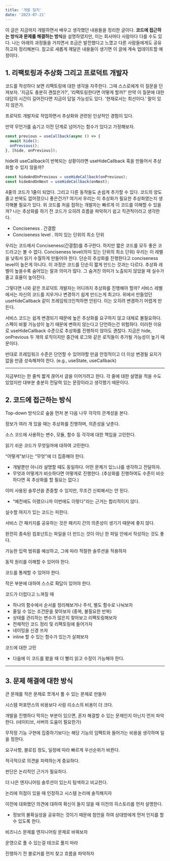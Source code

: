 ```yaml
---
title: '개발 일지'
date: '2023-07-21'
---
```


이 글은 지금까지 개발하면서 배우고 생각했던 내용들을 정리한 글이다. **코드에 접근하는 방식과 문제를 해결하는 방식**을 설명하였지만, 이는 회사마다 사람마다 다를 수도 있다. 나는 아래의 과정들을 거치면서 조금은 발전했다고 느꼈고 다른 사람들에게도 공유하고자 정리해본다. 참고로 새롭게 깨달은 내용들이 생기면 이 글에 계속 업데이트할 예정이다.

## 1. 리팩토링과 추상화 그리고 프로덕트 개발자

코드를 작성하다 보면 리팩토링에 대한 생각을 자주한다. 그때 스스로에게 이 질문을 던져보자. '지금도 충분히 괜찮은가?', '리팩토링한다면 어떻게 할까?' 만약 이 질문에 대한 대답의 시간이 길어진다면 지금이 답일 가능성도 있다. '현재로서는 최선이다.' 말이 있지 않은가.

프로덕트 개발자로 작업하면서 추상화와 관련된 인상적인 경험이 있다.

만약 무언가를 숨기고 이전 단계로 넘어가는 함수가 있다고 가정해보자.

```ts
const previous = useCallback(async () => {
  await hide();
  onPrevious();
}, [hide, onPrevious]);
```

hide와 useCallback이 반복되는 상황이라면 useHideCallback 훅을 만들어서 추상화할 수 있지 않을까?

```ts
const hideAndOnPrevious = useHideCallback(onPrevious);
const hideAndOnNext = useHideCallback(onNext);
```

4줄의 코드가 1줄이 되었다. 그리고 다른 동작들도 손쉽게 추가할 수 있다. 코드의 양도 줄고 반복도 없어졌으니 좋은건가? 여기서 우리는 이 추상화가 필요한 추상화였는지 생각해볼 필요가 있다. 위 코드를 처음 접하는 개발자는 빠르게 이 코드를 이해할 수 있을까? 나는 추상화를 하기 전 코드가 오히려 흐름을 파악하기 쉽고 직관적이라고 생각한다.

- Conciseness . 간결함
- Conciseness level . 의미 있는 단위의 최소 단위

우리는 코드에서 Conciseness(간결함)를 추구한다. 하지만 짧은 코드를 모두 좋은 코드라고는 볼 수 없다. Conciseness level(의미 있는 단위의 최소 단위) 우리는 이 레벨을 낮춰서 읽기 수월하게 만들어야 한다. 단순히 추상화를 진행한다고 conciseness level이 높은게 아니다. 이 과정은 코드를 단순히 짧게 만드는 것과는 다르다. 추상화 레벨이 높을수록 숨어있는 말과 의미가 많다. 그 숨겨진 의미가 노출되지 않았을 때 실수가 줄고 효율이 높아진다.

그렇다면 나와 같은 프로덕트 개발자는 어디까지 추상화를 진행해야 할까? 서비스 레벨에서는 자신의 코드를 지우거나 변경하기 쉽게 만드는게 최고다. 위에서 만들었던 useHideCallback 같이 프레임워크인척하면 안된다. 이는 오히려 변경하기 어렵게 만든다.

서비스 코드는 쉽게 변경되기 때문에 높은 추상화를 요구하지 않고 대체로 불필요하다. 스펙이 바뀔 가능성이 높기 때문에 변하지 않는다고 단언하는건 위험하다. 이러한 이유로 useHideCallback 수준으로 추상화를 진행하지 않아도 괜찮다. 지금은 hide, onPrevious 두 개의 로직이지만 중간에 로그와 같은 로직들이 추가될 가능성이 높기 때문이다.

반대로 프레임워크 수준은 단언할 수 있어야할 만큼 안정적이고 더 이상 변경될 요지가 없을 만큼 성숙해져야 한다. (e.g., useState, useCallback)

---

지금부터는 한 줄씩 짧게 끊어서 글을 이어가려고 한다. 각 줄에 대한 설명을 적을 수도 있었지만 대부분 충분히 전달력 있는 문장이라고 생각했기 때문이다.

## 2. 코드에 접근하는 방식

Top-down 방식으로 숲을 먼저 본 다음 나무 각각의 관계성을 본다.

정보가 여러 개 있을 때는 추상화를 진행하며, 의존성을 낮춘다.

소스 코드에 사용하는 변수, 모듈, 함수 등 각각에 대한 책임을 고민한다.

읽기 쉬운 코드가 무엇일까에 대하여 고민한다.

“어떻게”보다는 “무엇"에 더 집중해야 한다.

- 개발뿐만 아니라 설명할 때도 동일하다. 어떤 문제가 있느냐를 생각하고 전달하자.
- 무엇과 어떻게가 비슷하다면 어떻게로 진행한다. (추상화를 진행하여도 수준이 비슷하다면 꼭 추상화를 할 필요는 없다.)

이미 사용된 솔루션을 존중할 수 있지만, 무조건 신뢰해서는 안 된다.

- “예전에도 이랬으니까 이번에도 이렇다"라는 근거는 합리적이지 않다.

실수할 여지가 있는 코드는 피한다.

서비스 간 패키지를 공유하는 것은 패키지 간의 의존성이 생기기 때문에 좋지 않다.

완전히 종속된 컴포넌트는 파일을 더 만드는 것이 아닌 한 파일 안에서 작성하는 것도 좋다.

가능한 입력 범위를 예상하고, 그에 따라 적절한 솔루션을 적용하자

동작 원리를 이해할 수 있어야 한다.

코드를 통제할 수 있어야 한다.

작은 부분에 대하여 스스로 확답이 있어야 한다.

코드가 더럽다고 느껴질 때

- 하나의 함수에서 순서를 정리해보거나 주석, 별도 함수로 나눠보자
- 줄일 수 있는 조건문을 찾아보자 (중복, 불필요한 반복)
- 상태를 관리하는 변수가 많은지 찾아보고 리팩토링해보자
- 전체적인 코드 정리 및 리팩토링에 들어가자
- 네이밍을 신경 쓰자
- inline 할 수 있는 함수가 있는가 살펴보자

코드에 대한 고민

- 다음에 이 코드를 봤을 때 더 빨리 읽고 수정이 가능해야 한다.

---

## 3. 문제 해결에 대한 방식

큰 문제를 작은 문제로 쪼개서 풀 수 있는 문제로 만들자

시스템 퍼포먼스의 비용보다 사람 리소스의 비용이 더 크다.

개발을 진행하다 막히는 부분이 있으면, 혼자 해결할 수 있는 문제인지 아닌지 먼저 파악한다. (네이티브, 서버의 도움이 필요한가)

무작정 기능 구현에 집중하기보다는 해당 기능의 임팩트와 들어가는 비용을 생각하며 일을 정한다.

요구사항, 블로킹 정도, 일정에 따라 빠르게 우선순위가 바뀐다.

적극적으로 의견을 피력하는게 중요하다.

판단은 논리적인 근거가 필요하다.

더 나은 엔지니어링 솔루션이 있는지 탐색하고 비교한다.

논리에 허점이 있을 때 인정하고 시스템 논리에 솔직해지자

이전에 대화했던 의견에 대하여 확신이 들지 않을 때 이전의 히스토리를 먼저 설명한다.

- 정보의 불확실성을 공유하는 것이기 때문에 첨언을 하여 상대방에게 먼저 인지를 할 수 있도록 한다.

비즈니스 문제를 엔지니어링 문제로 바꿔보자

운영으로 풀 수 있는걸 테크로 풀지 마라

진행하기 전 블로커를 먼저 찾고 흐름을 파악하자
